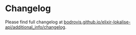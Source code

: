 # Changelog

Please find full changelog at [bodrovis.github.io/elixir-lokalise-api/additional_info/changelog](https://bodrovis.github.io/elixir-lokalise-api/additional_info/changelog).